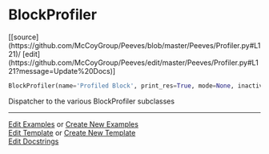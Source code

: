 # <a id="Peeves.Profiler.BlockProfiler">BlockProfiler</a>
<div class="docs-source-link" markdown="1">
[[source](https://github.com/McCoyGroup/Peeves/blob/master/Peeves/Profiler.py#L121)/
[edit](https://github.com/McCoyGroup/Peeves/edit/master/Peeves/Profiler.py#L121?message=Update%20Docs)]
</div>

```python
BlockProfiler(name='Profiled Block', print_res=True, mode=None, inactive=False, **kwargs): 
```
Dispatcher to the various BlockProfiler subclasses











---

[Edit Examples](https://github.com/McCoyGroup/Peeves/edit/gh-pages/ci/examples/Peeves/Profiler/BlockProfiler.md) or 
[Create New Examples](https://github.com/McCoyGroup/Peeves/new/gh-pages/?filename=ci/examples/Peeves/Profiler/BlockProfiler.md) <br/>
[Edit Template](https://github.com/McCoyGroup/Peeves/edit/gh-pages/ci/docs/Peeves/Profiler/BlockProfiler.md) or 
[Create New Template](https://github.com/McCoyGroup/Peeves/new/gh-pages/?filename=ci/docs/templates/Peeves/Profiler/BlockProfiler.md) <br/>
[Edit Docstrings](https://github.com/McCoyGroup/Peeves/edit/master/Peeves/Profiler.py#L121?message=Update%20Docs)
